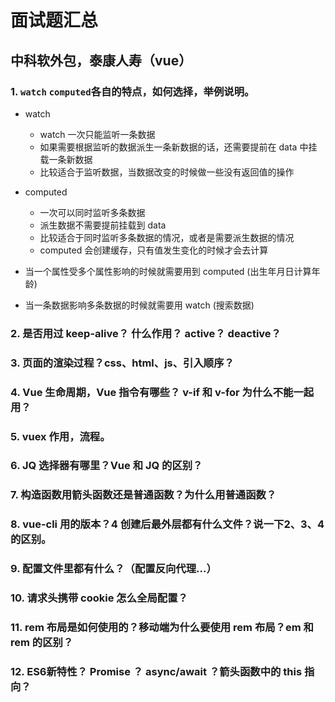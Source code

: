 # 面试题汇总

## 中科软外包，泰康人寿（vue）

### 1. `watch` `computed`各自的特点，如何选择，举例说明。

- watch
  - watch 一次只能监听一条数据
  - 如果需要根据监听的数据派生一条新数据的话，还需要提前在 data 中挂载一条新数据
  - 比较适合于监听数据，当数据改变的时候做一些没有返回值的操作
- computed 
  - 一次可以同时监听多条数据
  - 派生数据不需要提前挂载到 data
  - 比较适合于同时监听多条数据的情况，或者是需要派生数据的情况
  - computed 会创建缓存，只有值发生变化的时候才会去计算

- 当一个属性受多个属性影响的时候就需要用到 computed (出生年月日计算年龄)
- 当一条数据影响多条数据的时候就需要用 watch (搜索数据)

### 2. 是否用过 keep-alive？ 什么作用？ active？ deactive？
### 3. 页面的渲染过程？css、html、js、引入顺序？
### 4. Vue 生命周期，Vue 指令有哪些？ v-if 和 v-for 为什么不能一起用？
### 5. vuex 作用，流程。
### 6. JQ 选择器有哪里？Vue 和 JQ 的区别？
### 7. 构造函数用箭头函数还是普通函数？为什么用普通函数？
### 8. vue-cli 用的版本？4 创建后最外层都有什么文件？说一下2、3、4的区别。
### 9. 配置文件里都有什么？（配置反向代理...）
### 10. 请求头携带 cookie 怎么全局配置？
### 11. rem 布局是如何使用的？移动端为什么要使用 rem 布局？em 和 rem 的区别？
### 12. ES6新特性？ Promise ？ async/await ？箭头函数中的 this 指向？